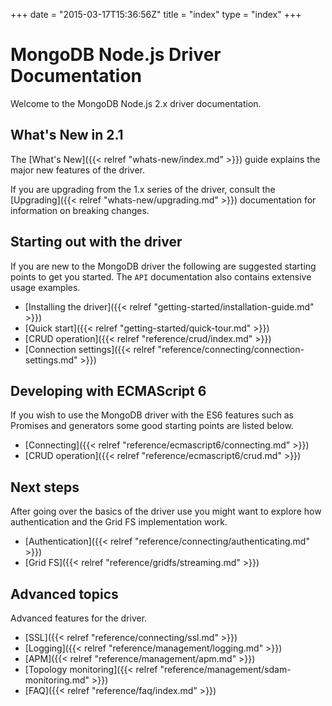 +++
date = "2015-03-17T15:36:56Z"
title = "index"
type = "index"
+++

# MongoDB Node.js Driver Documentation

Welcome to the MongoDB Node.js 2.x driver documentation.


## What's New in 2.1

The [What's New]({{< relref "whats-new/index.md" >}}) guide explains the major new features of the driver.

If you are upgrading from the 1.x series of the driver, consult the [Upgrading]({{< relref "whats-new/upgrading.md" >}}) documentation for
information on breaking changes.

## Starting out with the driver

If you are new to the MongoDB driver the following are suggested starting points to get you started. The `API` documentation also contains extensive usage examples.

* [Installing the driver]({{< relref "getting-started/installation-guide.md" >}})
* [Quick start]({{< relref "getting-started/quick-tour.md" >}})
* [CRUD operation]({{< relref "reference/crud/index.md" >}})
* [Connection settings]({{< relref "reference/connecting/connection-settings.md" >}})

## Developing with ECMAScript 6

If you wish to use the MongoDB driver with the ES6 features such as Promises and generators some good starting points are listed below.

* [Connecting]({{< relref "reference/ecmascript6/connecting.md" >}})
* [CRUD operation]({{< relref "reference/ecmascript6/crud.md" >}})

## Next steps

After going over the basics of the driver use you might want to explore how authentication and the Grid FS implementation work.

* [Authentication]({{< relref "reference/connecting/authenticating.md" >}})
* [Grid FS]({{< relref "reference/gridfs/streaming.md" >}})

## Advanced topics

Advanced features for the driver.

* [SSL]({{< relref "reference/connecting/ssl.md" >}})
* [Logging]({{< relref "reference/management/logging.md" >}})
* [APM]({{< relref "reference/management/apm.md" >}})
* [Topology monitoring]({{< relref "reference/management/sdam-monitoring.md" >}})
* [FAQ]({{< relref "reference/faq/index.md" >}})
